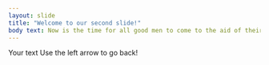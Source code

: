 ```yaml
---
layout: slide
title: "Welcome to our second slide!"
body text: Now is the time for all good men to come to the aid of their country.
---
```

Your text
Use the left arrow to go back!
